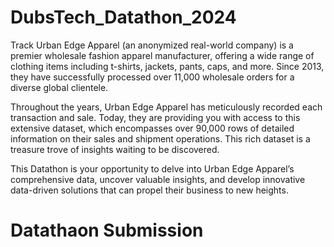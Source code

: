 # DubsTech_Datathon_2024
Track
Urban Edge Apparel (an anonymized real-world company) is a premier wholesale fashion apparel manufacturer, offering a wide range of clothing items including t-shirts, jackets, pants, caps, and more. Since 2013, they have successfully processed over 11,000 wholesale orders for a diverse global clientele.


Throughout the years, Urban Edge Apparel has meticulously recorded each transaction and sale. Today, they are providing you with access to this extensive dataset, which encompasses over 90,000 rows of detailed information on their sales and shipment operations. This rich dataset is a treasure trove of insights waiting to be discovered.


This Datathon is your opportunity to delve into Urban Edge Apparel’s comprehensive data, uncover valuable insights, and develop innovative data-driven solutions that can propel their business to new heights.

# Datathaon Submission
